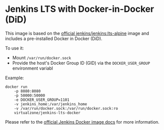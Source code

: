 # Jenkins LTS with Docker-in-Docker (DiD)
This image is based on the [official jenkins/jenkins:lts-alpine](https://hub.docker.com/r/jenkins/jenkins/) image and includes a pre-installed Docker in Docker (DiD).

To use it:
* Mount ```/var/run/docker.sock```
* Provide the host's Docker Group ID (GID) via the ```DOCKER_USER_GROUP``` environment variabl

Example:
```
docker run 
    -p 8080:8080
    -p 50000:50000 
    -e DOCKER_USER_GROUP=1101
    -v jenkins_home:/var/jenkins_home
    -v /var/run/docker.sock:/var/run/docker.sock:ro
    virtualzone/jenkins-lts-docker
```

Please refer to the [official Jenkins Docker image docs](https://github.com/jenkinsci/docker) for more information.